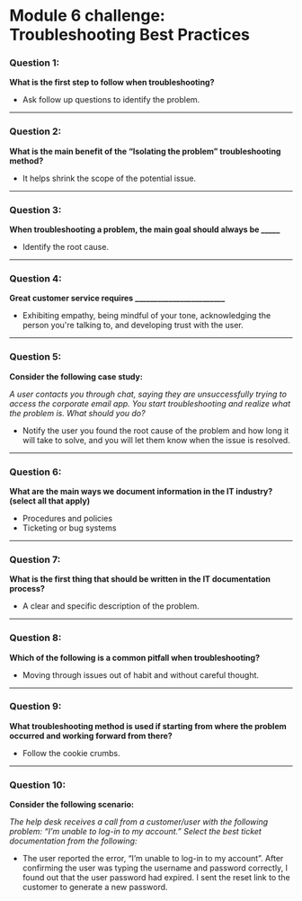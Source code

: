 # Module 6 challenge: Troubleshooting Best Practices


### Question 1:
**What is the first step to follow when troubleshooting?**

- Ask follow up questions to identify the problem.

---

### Question 2:
**What is the main benefit of the “Isolating the problem” troubleshooting method?**

- It helps shrink the scope of the potential issue.

---

### Question 3:
**When troubleshooting a problem, the main goal should always be _____**

- Identify the root cause.

---

### Question 4:
**Great customer service requires ________________________**

- Exhibiting empathy, being mindful of your tone, acknowledging the person you're talking to, and developing trust with the user.

---

### Question 5:
**Consider the following case study:**

*A user contacts you through chat, saying they are unsuccessfully trying to access the corporate email app. You start troubleshooting and realize what the problem is. What should you do?*

- Notify the user you found the root cause of the problem and how long it will take to solve, and you will let them know when the issue is resolved.

---

### Question 6:
**What are the main ways we document information in the IT industry? (select all that apply)**

- Procedures and policies  
- Ticketing or bug systems

---

### Question 7:
**What is the first thing that should be written in the IT documentation process?**

- A clear and specific description of the problem.

---

### Question 8:
**Which of the following is a common pitfall when troubleshooting?**

- Moving through issues out of habit and without careful thought.

---

### Question 9:
**What troubleshooting method is used if starting from where the problem occurred and working forward from there?**

- Follow the cookie crumbs.

---

### Question 10:
**Consider the following scenario:**

*The help desk receives a call from a customer/user with the following problem: “I’m unable to log-in to my account.” Select the best ticket documentation from the following:*

- The user reported the error, “I’m unable to log-in to my account”. After confirming the user was typing the username and password correctly, I found out that the user password had expired. I sent the reset link to the customer to generate a new password.
